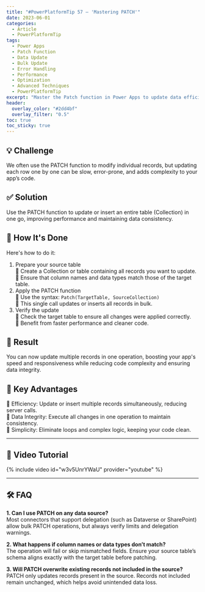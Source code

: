 ```yaml
---
title: "#PowerPlatformTip 57 – 'Mastering PATCH'"
date: 2023-06-01
categories:
  - Article
  - PowerPlatformTip
tags:
  - Power Apps
  - Patch Function
  - Data Update
  - Bulk Update
  - Error Handling
  - Performance
  - Optimization
  - Advanced Techniques
  - PowerPlatformTip
excerpt: "Master the Patch function in Power Apps to update data efficiently. Learn advanced techniques for bulk updates, error handling, and optimizing app performance with Patch."
header:
  overlay_color: "#2dd4bf"
  overlay_filter: "0.5"
toc: true
toc_sticky: true
---
```


## 💡 Challenge
We often use the PATCH function to modify individual records, but updating each row one by one can be slow, error-prone, and adds complexity to your app’s code.

## ✅ Solution
Use the PATCH function to update or insert an entire table (Collection) in one go, improving performance and maintaining data consistency.

## 🔧 How It's Done
Here's how to do it:
1. Prepare your source table  
   🔸 Create a Collection or table containing all records you want to update.  
   🔸 Ensure that column names and data types match those of the target table.  
2. Apply the PATCH function  
   🔸 Use the syntax: `Patch(TargetTable, SourceCollection)`  
   🔸 This single call updates or inserts all records in bulk.  
3. Verify the update  
   🔸 Check the target table to ensure all changes were applied correctly.  
   🔸 Benefit from faster performance and cleaner code.  

## 🎉 Result
You can now update multiple records in one operation, boosting your app's speed and responsiveness while reducing code complexity and ensuring data integrity.

## 🌟 Key Advantages
🔸 Efficiency: Update or insert multiple records simultaneously, reducing server calls.  
🔸 Data Integrity: Execute all changes in one operation to maintain consistency.  
🔸 Simplicity: Eliminate loops and complex logic, keeping your code clean.  

---

## 🎥 Video Tutorial
{% include video id="w3v5UnrYWaU" provider="youtube" %}

---

## 🛠️ FAQ
**1. Can I use PATCH on any data source?**  
Most connectors that support delegation (such as Dataverse or SharePoint) allow bulk PATCH operations, but always verify limits and delegation warnings.

**2. What happens if column names or data types don’t match?**  
The operation will fail or skip mismatched fields. Ensure your source table’s schema aligns exactly with the target table before patching.

**3. Will PATCH overwrite existing records not included in the source?**  
PATCH only updates records present in the source. Records not included remain unchanged, which helps avoid unintended data loss.